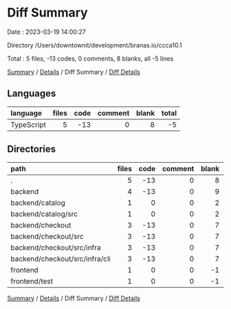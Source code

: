 # Diff Summary

Date : 2023-03-19 14:00:27

Directory /Users/downtownit/development/branas.io/ccca10.1

Total : 5 files,  -13 codes, 0 comments, 8 blanks, all -5 lines

[Summary](results.md) / [Details](details.md) / Diff Summary / [Diff Details](diff-details.md)

## Languages
| language | files | code | comment | blank | total |
| :--- | ---: | ---: | ---: | ---: | ---: |
| TypeScript | 5 | -13 | 0 | 8 | -5 |

## Directories
| path | files | code | comment | blank | total |
| :--- | ---: | ---: | ---: | ---: | ---: |
| . | 5 | -13 | 0 | 8 | -5 |
| backend | 4 | -13 | 0 | 9 | -4 |
| backend/catalog | 1 | 0 | 0 | 2 | 2 |
| backend/catalog/src | 1 | 0 | 0 | 2 | 2 |
| backend/checkout | 3 | -13 | 0 | 7 | -6 |
| backend/checkout/src | 3 | -13 | 0 | 7 | -6 |
| backend/checkout/src/infra | 3 | -13 | 0 | 7 | -6 |
| backend/checkout/src/infra/cli | 3 | -13 | 0 | 7 | -6 |
| frontend | 1 | 0 | 0 | -1 | -1 |
| frontend/test | 1 | 0 | 0 | -1 | -1 |

[Summary](results.md) / [Details](details.md) / Diff Summary / [Diff Details](diff-details.md)